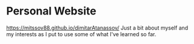 # Personal Website 

https://mitssov88.github.io/dimitarAtanassov/
Just a bit about myself and my interests as I put to use some of what I've learned so far.

